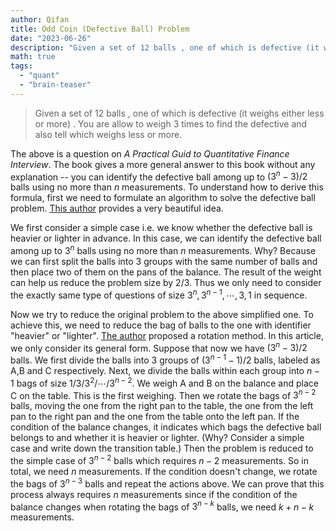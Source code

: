 ```yaml
---
author: Qifan
title: Odd Coin (Defective Ball) Problem
date: "2023-06-26"
description: "Given a set of 12 balls , one of which is defective (it weighs either less or more) . You are allow to weigh 3 times to find the defective and also tell which weighs less or more."   
math: true
tags: 
  - "quant"
  - "brain-teaser"
---
```


> Given a set of 12 balls , one of which is defective (it weighs either less or more) . You are allow to weigh 3 times to find the defective and also tell which weighs less or more.

The above is a question on *A Practical Guid to Quantitative Finance Interview*. The book gives a more general answer to this book without any explanation -- you can identify the defective ball among up to $(3^n - 3) / 2$ balls using no more than $n$ measurements. To understand how to derive this formula, first we need to formulate an algorithm to solve the defective ball problem. [This author](http://www.cut-the-knot.org/blue/OddCoinProblems.shtml) provides a very beautiful idea.

We first consider a simple case i.e. we know whether the defective ball is heavier or lighter in advance. In this case, we can identify the defective ball among up to $3^n$ balls using no more than $n$ measurements. Why? Because we can first split the balls into 3 groups with the same number of balls and then place two of them on the pans of the balance. The result of the weight can help us reduce the problem size by $2/3$. Thus we only need to consider the exactly same type of questions of size $3^n,3^{n-1},\cdots,3,1$ in sequence. 

Now we try to reduce the original problem to the above simplified one. To achieve this, we need to reduce the bag of balls to the one with identifier "heavier" or "lighter". [The author](http://www.cut-the-knot.org/blue/OddCoinProblems.shtml) proposed a rotation method. In this article, we only consider its general form. Suppose that now we have $(3^n - 3) / 2$ balls. We first divide the balls into 3 groups of $(3^{n-1} - 1) / 2$ balls, labeled as A,B and C respectively. Next, we divide the balls within each group into $n-1$ bags of size $1/3/3^2/\cdots/3^{n-2}$. We weigh A and B on the balance and place C on the table. This is the first weighing. Then we rotate the bags of $3^{n-2}$ balls, moving the one from the right pan to the table, the one from the left pan to the right pan and the one from the table onto the left pan. If the condition of the balance changes, it indicates which bags the defective ball belongs to and whether it is heavier or lighter. (Why? Consider a simple case and write down the transition table.) Then the problem is reduced to the simple case of $3^{n-2}$ balls which requires $n-2$ measurements. So in total, we need $n$ measurements. If the condition doesn't change, we rotate the bags of $3^{n-3}$ balls and repeat the actions above. We can prove that this process always requires $n$ measurements since if the condition of the balance changes when rotating the bags of $3^{n-k}$ balls, we need $k + n - k$ measurements.